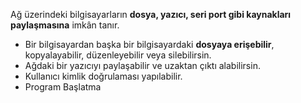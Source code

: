 Ağ üzerindeki bilgisayarların **dosya, yazıcı, seri port gibi kaynakları paylaşmasına** imkân tanır.
- Bir bilgisayardan başka bir bilgisayardaki **dosyaya erişebilir**, kopyalayabilir, düzenleyebilir veya silebilirsin.
- Ağdaki bir yazıcıyı paylaşabilir ve uzaktan çıktı alabilirsin.
- Kullanıcı kimlik doğrulaması yapılabilir.
- Program Başlatma


